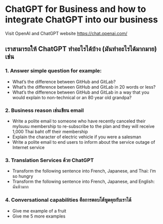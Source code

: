# ChatGPT for Business and how to integrate ChatGPT into our business

Visit OpenAI and ChatGPT website https://chat.openai.com/

## เราสามารถให้ ChatGPT ทำอะไรได้บ้าง (มันทำอะไรได้มากมาย) เช่น

### 1. Answer simple question for example:
- What’s the difference between GitHub and GitLab?
- What’s the difference between GitHub and GitLab in 20 words or less?
- What’s the difference between GitHub and GitLab in a way that you would explain to non-technical or an 80 year old grandpa?

### 2. Business reason เช่นเขียน email
- Write a polite email to someone who have recently canceled their myIsusu membership to re-subscribe to the plan and they will receive 1,000 Thai baht off their membership
- Explain the character of electric vehicle if you were a salesman
- Write a polite email to end users to inform about the service outage of Internet service

### 3. Translation Services ด้วย ChatGPT
- Transform the following sentence into French, Japanese, and Thai: I’m so hungry
- Transform the following sentence into French, Japanese, and English: ฉันหิวมาก

### 4. Conversational capabilities คือการตอบโต้พูดคุยกับเราได้ 
- Give me example of a fruit
- Give me 5 more examples
